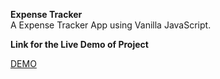 <b>Expense Tracker</b>
<br>
 A Expense Tracker App using Vanilla JavaScript.

 <b> Link for the Live Demo of Project </b>

 <a href = "https://expense-trackerm.netlify.app/"> DEMO </a>
